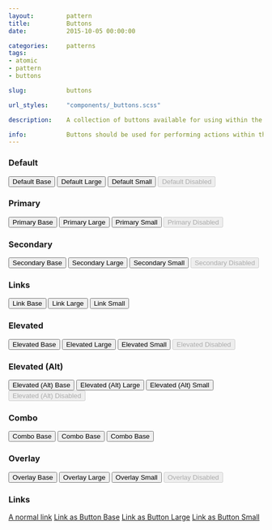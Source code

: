 ```yaml
---
layout:         pattern
title:          Buttons
date:           2015-10-05 00:00:00

categories:     patterns
tags:           
- atomic
- pattern
- buttons

slug:           buttons

url_styles:     "components/_buttons.scss"

description:    A collection of buttons available for using within the edX platform.

info:           Buttons should be used for performing actions within the edX environment. While we supply a button that looks like a link, it should only really be used for very tertiary actions. edX offers three button sizes, each with normal, hover, active/pressed, and disabled states. We also offer a range of other buttons to suit your needs.
---
```


<h3 class="hd-6 example-set-hd">Default</h3>
<div class="example-set">
    <button type="button" class="btn-default btn-base">Default Base</button>
    <button type="button" class="btn-default btn-large">Default Large</button>
    <button type="button" class="btn-default btn-small">Default Small</button>
    <button type="button" class="btn-default btn-base" disabled>Default Disabled</button>
</div>

<h3 class="hd-6 example-set-hd">Primary</h3>
<div class="example-set">
    <button type="button" class="btn-primary btn-base">Primary Base</button>
    <button type="button" class="btn-primary btn-large">Primary Large</button>
    <button type="button" class="btn-primary btn-small">Primary Small</button>
    <button type="button" class="btn-primary btn-base" disabled>Primary Disabled</button>
</div>

<h3 class="hd-6 example-set-hd">Secondary</h3>
<div class="example-set">
    <button type="button" class="btn-secondary btn-base">Secondary Base</button>
    <button type="button" class="btn-secondary btn-large">Secondary Large</button>
    <button type="button" class="btn-secondary btn-small">Secondary Small</button>
    <button type="button" class="btn-secondary btn-base" disabled>Secondary Disabled</button>
</div>

<h3 class="hd-6 example-set-hd">Links</h3>
<div class="example-set">
    <button type="button" class="btn-link btn-base">Link Base</button>
    <button type="button" class="btn-link btn-large">Link Large</button>
    <button type="button" class="btn-link btn-small">Link Small</button>
</div>

<h3 class="hd-6 example-set-hd">Elevated</h3>
<div class="example-set">
    <button type="button" class="btn-elevated btn-base">Elevated Base</button>
    <button type="button" class="btn-elevated btn-large">Elevated Large</button>
    <button type="button" class="btn-elevated btn-small">Elevated Small</button>
    <button type="button" class="btn-elevated btn-base" disabled>Elevated Disabled</button>
</div>

<h3 class="hd-6 example-set-hd">Elevated (Alt)</h3>
<div class="example-set">
    <button type="button" class="btn-elevated-alt btn-base">Elevated (Alt) Base</button>
    <button type="button" class="btn-elevated-alt btn-large">Elevated (Alt) Large</button>
    <button type="button" class="btn-elevated-alt btn-small">Elevated (Alt) Small</button>
    <button type="button" class="btn-elevated-alt btn-base" disabled>Elevated (Alt) Disabled</button>
</div>

<h3 class="hd-6 example-set-hd">Combo</h3>
<div class="example-set">
    <button type="button" class="btn-primary btn-base btn-combo">Combo Base</button>
    <button type="button" class="btn-primary btn-base btn-combo">Combo Base</button>
    <button type="button" class="btn-primary btn-base btn-combo">Combo Base</button>
</div>

<!--<h3 class="hd-6 example-set-hd">With Icons</h3>
<div class="example-set">
    <button type="button" class="btn-default btn-base has-icon">Default Base with Icon</button>
    <button type="button" class="btn-default btn-base has-icon icon-reversed">Default Base with Icon Reversed</button>
</div>-->

<h3 class="hd-6 example-set-hd">Overlay</h3>
<div class="example-set">
    <div class="button-overlay-demo">
        <button type="button" class="btn-overlay btn-base">Overlay Base</button>
        <button type="button" class="btn-overlay btn-large">Overlay Large</button>
        <button type="button" class="btn-overlay btn-small">Overlay Small</button>
        <button type="button" class="btn-overlay btn-base" disabled>Overlay Disabled</button>
    </div>
</div>

<h3 class="hd-6 example-set-hd">Links</h3>
<div class="example-set">
    <a href="{{ site.url_dummy }}">A normal link</a>
    <a href="{{ site.url_dummy }}" class="btn-default btn-base">Link as Button Base</a>
    <a href="{{ site.url_dummy }}" class="btn-default btn-large">Link as Button Large</a>
    <a href="{{ site.url_dummy }}" class="btn-default btn-small">Link as Button Small</a>
</div>

